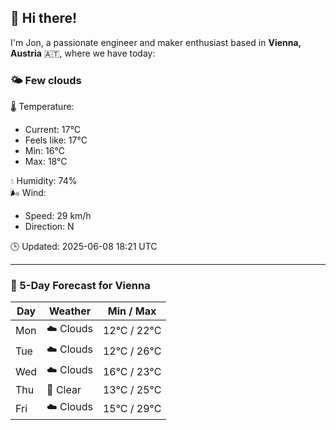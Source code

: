 ## 👋 Hi there!

I'm Jon, a passionate engineer and maker enthusiast based in **Vienna, Austria** 🇦🇹, where we have today:

### 🌤️ Few clouds 

🌡️ Temperature: 
* Current: 17°C
* Feels like: 17°C
* Min: 16°C 
* Max: 18°C  

💧 Humidity: 74%  
🌬️ Wind: 
* Speed: 29 km/h 
* Direction: N  

🕒 Updated: 2025-06-08 18:21 UTC

---

### 📅 5-Day Forecast for Vienna

| Day | Weather | Min / Max |
|-----|---------|------------|
| Mon | ☁️ Clouds | 12°C / 22°C |
| Tue | ☁️ Clouds | 12°C / 26°C |
| Wed | ☁️ Clouds | 16°C / 23°C |
| Thu | 🌙 Clear | 13°C / 25°C |
| Fri | ☁️ Clouds | 15°C / 29°C |
